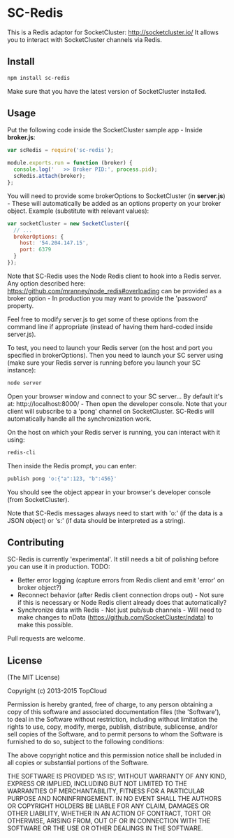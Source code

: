 SC-Redis
======

This is a Redis adaptor for SocketCluster: http://socketcluster.io/
It allows you to interact with SocketCluster channels via Redis.

## Install

```bash
npm install sc-redis
```

Make sure that you have the latest version of SocketCluster installed.

## Usage

Put the following code inside the SocketCluster sample app - Inside **broker.js**:

```js
var scRedis = require('sc-redis');

module.exports.run = function (broker) {
  console.log('   >> Broker PID:', process.pid);
  scRedis.attach(broker);
};
```

You will need to provide some brokerOptions to SocketCluster (in **server.js**) - These will automatically be added as an options property on your broker object.
Example (substitute with relevant values):

```js
var socketCluster = new SocketCluster({
  // ...
  brokerOptions: {
    host: '54.204.147.15',
    port: 6379
  }
});
```

Note that SC-Redis uses the Node Redis client to hook into a Redis server.
Any option described here: https://github.com/mranney/node_redis#overloading can be provided as a broker option - In production you may want to provide the 'password' property.

Feel free to modify server.js to get some of these options from the command line if appropriate (instead of having them hard-coded inside server.js).

To test, you need to launch your Redis server (on the host and port you specified in brokerOptions).
Then you need to launch your SC server using (make sure your Redis server is running before you launch your SC instance):

```bash
node server
```

Open your browser window and connect to your SC server... By default it's at: http://localhost:8000/ - Then open the developer console.
Note that your client will subscribe to a 'pong' channel on SocketCluster. SC-Redis will automatically handle all the synchronization work.

On the host on which your Redis server is running, you can interact with it using:

```bash
redis-cli
```

Then inside the Redis prompt, you can enter:

```bash
publish pong 'o:{"a":123, "b":456}'
```

You should see the object appear in your browser's developer console (from SocketCluster).

Note that SC-Redis messages always need to start with 'o:' (if the data is a JSON object) or 's:' (if data should be interpreted as a string).

 
## Contributing

SC-Redis is currently 'experimental'. It still needs a bit of polishing before you can use it in production.
TODO:
- Better error logging (capture errors from Redis client and emit 'error' on broker object?)
- Reconnect behavior (after Redis client connection drops out) - Not sure if this is necessary or Node Redis client already does that automatically?
- Synchronize data with Redis - Not just pub/sub channels - Will need to make changes to nData (https://github.com/SocketCluster/ndata) to make this possible.

Pull requests are welcome.
 
 
## License

(The MIT License)

Copyright (c) 2013-2015 TopCloud

Permission is hereby granted, free of charge, to any person obtaining a copy of this software and associated documentation files (the 'Software'), to deal in the Software without restriction, including without limitation the rights to use, copy, modify, merge, publish, distribute, sublicense, and/or sell copies of the Software, and to permit persons to whom the Software is furnished to do so, subject to the following conditions:

The above copyright notice and this permission notice shall be included in all copies or substantial portions of the Software.

THE SOFTWARE IS PROVIDED 'AS IS', WITHOUT WARRANTY OF ANY KIND, EXPRESS OR IMPLIED, INCLUDING BUT NOT LIMITED TO THE WARRANTIES OF MERCHANTABILITY, FITNESS FOR A PARTICULAR PURPOSE AND NONINFRINGEMENT. IN NO EVENT SHALL THE AUTHORS OR COPYRIGHT HOLDERS BE LIABLE FOR ANY CLAIM, DAMAGES OR OTHER LIABILITY, WHETHER IN AN ACTION OF CONTRACT, TORT OR OTHERWISE, ARISING FROM, OUT OF OR IN CONNECTION WITH THE SOFTWARE OR THE USE OR OTHER DEALINGS IN THE SOFTWARE.
